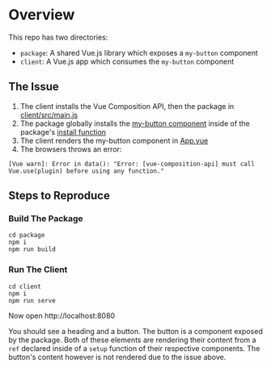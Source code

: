 # Overview

This repo has two directories:
* `package`: A shared Vue.js library which exposes a `my-button` component
* `client`: A Vue.js app which consumes the `my-button` component

## The Issue

1. The client installs the Vue Composition API, then the package in [client/src/main.js](client/src/main.js)
1. The package globally installs the [my-button component](package/src/my-button.vue) inside of the package's [install function](package/src/index.js)
1. The client renders the my-button component in [App.vue](client/src/App.vue)
1. The browsers throws an error:

```
[Vue warn]: Error in data(): "Error: [vue-composition-api] must call Vue.use(plugin) before using any function."
```

## Steps to Reproduce

### Build The Package
```
cd package
npm i
npm run build
```

### Run The Client
```
cd client
npm i
npm run serve
```
Now open http://localhost:8080

You should see a heading and a button. The button is a component exposed by the package. Both of these elements are rendering their content from a `ref` declared inside of a `setup` function of their respective components. The button's content however is not rendered due to the issue above. 
